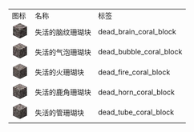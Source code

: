 <table>
	<tablebody>
		<tr>
			<td>图标</td>
			<td>名称</td>
			<td>标签</td>
		</tr>
		<tr>
			<td><img src="../../mc_icon/buildingBlocks/coral_block/dead_brain_coral_block.png"></td>
			<td>失活的脑纹珊瑚块</td>
			<td>dead_brain_coral_block</td>
		</tr>
		<tr>
			<td><img src="../../mc_icon/buildingBlocks/coral_block/dead_bubble_coral_block.png"></td>
			<td>失活的气泡珊瑚块</td>
			<td>dead_bubble_coral_block</td>
		</tr>
		<tr>
			<td><img src="../../mc_icon/buildingBlocks/coral_block/dead_fire_coral_block.png"></td>
			<td>失活的火珊瑚块</td>
			<td>dead_fire_coral_block</td>
		</tr>
		<tr>
			<td><img src="../../mc_icon/buildingBlocks/coral_block/dead_horn_coral_block.png"></td>
			<td>失活的鹿角珊瑚块</td>
			<td>dead_horn_coral_block</td>
		</tr>
		<tr>
			<td><img src="../../mc_icon/buildingBlocks/coral_block/dead_tube_coral_block.png"></td>
			<td>失活的管珊瑚块</td>
			<td>dead_tube_coral_block</td>
		</tr>
	</tablebody>
</table>